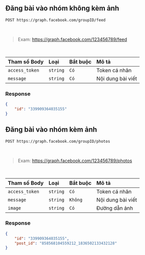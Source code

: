 ## Đăng bài vào nhóm không kèm ảnh

```http
POST https://graph.facebook.com/groupID/feed
```
<br/>

>Exam: https://graph.facebook.com/123456789/feed

<br/>

| Tham số Body | Loại     |Bắt buộc     | Mô tả                |
| :-------- | :------- | :---- | :------------------------- |
| `access_token` | `string` | `Có` | Token cá nhân |
| `message` | `string` | `Có` | Nội dung bài viết |


### Response
```json
{
    "id": "339909364035155"
}
```

## Đăng bài vào nhóm kèm ảnh

```http
POST https://graph.facebook.com/groupID/photos
```
<br/>

>Exam: https://graph.facebook.com/123456789/photos

<br/>

| Tham số Body| Loại     |Bắt buộc     | Mô tả                |
| :-------- | :------- | :---- | :------------------------- |
| `access_token` | `string` | `Có` | Token cá nhân |
| `message` | `string` | `Không` | Nội dung bài viết |
| `image` | `string` | `Có` | Đường dẫn ảnh |


### Response
```json
{
    "id": "339909364035155",
    "post_id": "858568104559212_1836502133432128"
}
```

